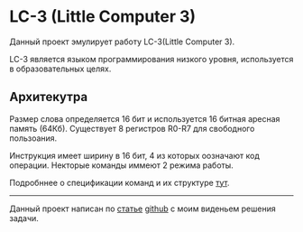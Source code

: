 # LC-3 (Little Computer 3)

Данный проект эмулирует работу LC-3(Little Computer 3).

LC-3 является языком программирования низкого уровня, используется в образовательных целях.

## Архитекутра 

Размер слова определяется 16 бит и используется 16 битная аресная память (64Кб). Существует 8 регистров R0-R7 для свободного пользоания. 

Инструкция имеет ширину в 16 бит, 4 из которых оозначают код операции. Некторые команды иммеют 2 режима работы.

Подробннее о спецификации команд и их структуре [тут](https://github.com/Nifevew/lc-3/blob/master/doc/%D0%A1%D0%BF%D0%B5%D1%86%D0%B8%D1%84%D0%B8%D0%BA%D0%B0%D1%86%D0%B8%D1%8F_LC-3.pdf).

----

Данный проект написан по [статье](https://www.jmeiners.com/lc3-vm/index.html#bMemory_Storage:51) [github](https://github.com/justinmeiners/lc3-vm) с моим виденьем решения задачи.
